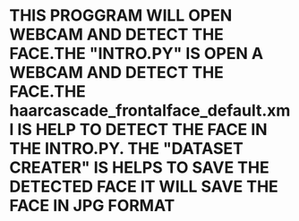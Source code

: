 # THIS PROGGRAM WILL OPEN WEBCAM AND DETECT THE FACE.THE "INTRO.PY" IS OPEN A WEBCAM AND DETECT THE FACE.THE  haarcascade_frontalface_default.xml IS HELP TO DETECT THE FACE IN THE INTRO.PY. THE "DATASET CREATER" IS HELPS TO SAVE THE DETECTED FACE IT WILL SAVE THE FACE IN JPG FORMAT 
